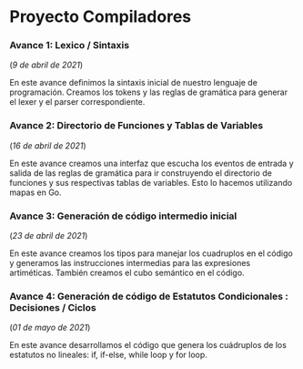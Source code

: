 # Proyecto Compiladores

### Avance 1: Lexico / Sintaxis
(*9 de abril de 2021*)

En este avance definimos la sintaxis inicial de nuestro lenguaje de programación. Creamos los tokens y las reglas de gramática para generar el lexer y el parser correspondiente.

### Avance 2: Directorio de Funciones y Tablas de Variables
(*16 de abril de 2021*)

En este avance creamos una interfaz que escucha los eventos de entrada y salida de las reglas de gramática para ir construyendo el directorio de funciones y sus respectivas tablas de variables. Esto lo hacemos utilizando mapas en Go.

### Avance 3: Generación de código intermedio inicial
(*23 de abril de 2021*)

En este avance creamos los tipos para manejar los cuadruplos en el código y generamos las instrucciones intermedias para las expresiones artiméticas. También creamos el cubo semántico en el código.

### Avance 4: Generación de código de Estatutos Condicionales : Decisiones / Ciclos
(*01 de mayo de 2021*)

En este avance desarrollamos el código que genera los cuádruplos de los estatutos no lineales: if, if-else, while loop y for loop.
